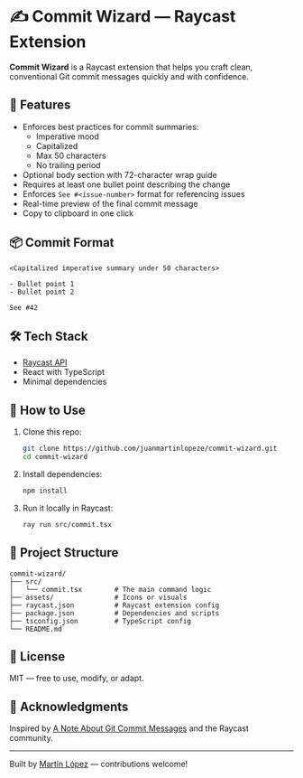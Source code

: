 # ✍️ Commit Wizard — Raycast Extension

**Commit Wizard** is a Raycast extension that helps you craft clean, conventional Git commit messages quickly and with confidence.

## 🚀 Features

-   Enforces best practices for commit summaries:
    -   Imperative mood
    -   Capitalized
    -   Max 50 characters
    -   No trailing period
-   Optional body section with 72-character wrap guide
-   Requires at least one bullet point describing the change
-   Enforces `See #<issue-number>` format for referencing issues
-   Real-time preview of the final commit message
-   Copy to clipboard in one click

## 📦 Commit Format

```
<Capitalized imperative summary under 50 characters>

- Bullet point 1
- Bullet point 2

See #42
```

## 🛠 Tech Stack

-   [Raycast API](https://developers.raycast.com/)
-   React with TypeScript
-   Minimal dependencies

## 🧪 How to Use

1. Clone this repo:

    ```bash
    git clone https://github.com/juanmartinlopeze/commit-wizard.git
    cd commit-wizard
    ```

2. Install dependencies:

    ```bash
    npm install
    ```

3. Run it locally in Raycast:
    ```bash
    ray run src/commit.tsx
    ```

## 📁 Project Structure

```
commit-wizard/
├── src/
│   └── commit.tsx        # The main command logic
├── assets/               # Icons or visuals
├── raycast.json          # Raycast extension config
├── package.json          # Dependencies and scripts
├── tsconfig.json         # TypeScript config
└── README.md
```

## 📜 License

MIT — free to use, modify, or adapt.

## 🙌 Acknowledgments

Inspired by [A Note About Git Commit Messages](https://tbaggery.com/2008/04/19/a-note-about-git-commit-messages.html) and the Raycast community.

---

Built by [Martín López](https://github.com/juanmartinlopeze) — contributions welcome!
